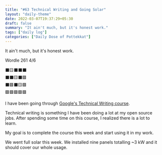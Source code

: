 ```yaml
---
title: "#63 Technical Writing and Going Solar"
layout: "daily-theme"
date: 2022-03-07T19:37:29+05:30
draft: false
summary: "It ain't much, but it's honest work."
tags: ["daily log"]
categories: ["Daily Dose of Pottekkat"]
---
```


It ain't much, but it's honest work.

Wordle 261 4/6

⬛🟨⬛⬛⬛\
⬛⬛🟨⬛🟩\
⬛🟩⬛🟨🟩\
🟩🟩🟩🟩🟩

I have been going through [Google\'s Technical Writing course](https://developers.google.com/tech-writing).

Technical writing is something I have been doing a lot at my open source jobs. After spending some time on this course, I realized there is a lot to learn.

My goal is to complete the course this week and start using it in my work.

We went full solar this week. We installed nine panels totalling ~3 kW and it should cover our whole usage.
